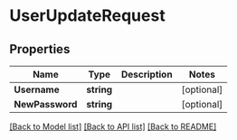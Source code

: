 # UserUpdateRequest

## Properties

Name | Type | Description | Notes
------------ | ------------- | ------------- | -------------
**Username** | **string** |  | [optional] 
**NewPassword** | **string** |  | [optional] 

[[Back to Model list]](../README.md#documentation-for-models) [[Back to API list]](../README.md#documentation-for-api-endpoints) [[Back to README]](../README.md)


